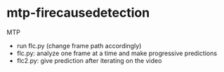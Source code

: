 # mtp-firecausedetection
MTP 
* run flc.py (change frame path accordingly)
* flc.py: analyze one frame at a time and make progressive predictions
* flc2.py: give prediction after iterating on the video


